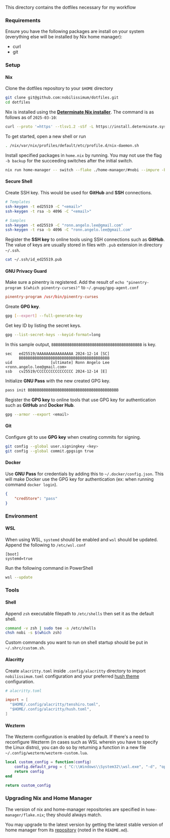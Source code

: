 This directory contains the dotfiles necessary for my workflow

### Requirements

Ensure you have the following packages are install on your system (everything else will be installed by Nix home manager):

- curl
- git

### Setup

#### Nix

Clone the dotfiles repository to your `$HOME` directory

```sh
git clone git@github.com:nobilissimum/dotfiles.git
cd dotfiles
```

Nix is installed using the **[Determinate Nix installer](https://github.com/DeterminateSystems/nix-installer?tab=readme-ov-file#install-determinate)**. The command is as follows as of `2025-03-10`:

```sh
curl --proto '=https' --tlsv1.2 -sSf -L https://install.determinate.systems/nix | sh -s -- install --determinate
```

To get started, open a new shell or run

```sh
. /nix/var/nix/profiles/default/etc/profile.d/nix-daemon.sh
```

Install specified packages in `home.nix` by running. You may not use the flag `-b backup` for the succeeding switches after the initial switch.

```sh
nix run home-manager -- switch --flake ./home-manager/#nobi --impure -b backup
```

#### Secure Shell

Create SSH key. This would be used for **GitHub** and **SSH** connections.

```sh
# Templates
ssh-keygen -t ed25519 -C "<email>"
ssh-keygen -t rsa -b 4096 -C "<email>"

# Samples
ssh-keygen -t ed25519 -C "ronn.angelo.lee@gmail.com"
ssh-keygen -t rsa -b 4096 -C "ronn.angelo.lee@gmail.com"
```

Register the **SSH key** to online tools using SSH connections such as **GitHub**. The value of keys are usually stored in files with `.pub` extension in directory `~/.ssh`.

```sh
cat ~/.ssh/id_ed25519.pub
```

#### GNU Privacy Guard


Make sure a pinentry is registered. Add the result of `echo "pinentry-program $(which pinentry-curses)"` to `~/.gnupg/gpg-agent.conf`

```conf
pinentry-program /usr/bin/pinentry-curses
```

Greate **GPG key**.

```sh
gpg [--expert] --full-generate-key
```

Get key ID by listing the secret keys.

```sh
gpg --list-secret-keys --keyid-format=long
```

In this sample output, `BBBBBBBBBBBBBBBBBBBBBBBBBBBBBBBBBBBBBBBB` is key.

```
sec   ed25519/AAAAAAAAAAAAAAAA 2024-12-14 [SC]
      BBBBBBBBBBBBBBBBBBBBBBBBBBBBBBBBBBBBBBBB
uid                 [ultimate] Ronn Angelo Lee <ronn.angelo.lee@gmail.com>
ssb   cv25519/CCCCCCCCCCCCCCCC 2024-12-14 [E]
```

Initialize **GNU Pass** with the new created GPG key.

```sh
pass init BBBBBBBBBBBBBBBBBBBBBBBBBBBBBBBBBBBBBBBB
```

Register the **GPG key** to online tools that use GPG key for authentication such as **GitHub** and **Docker Hub**.

```sh
gpg --armor --export <email>
```

#### Git

Configure git to use **GPG key** when creating commits for signing.

```sh
git config --global user.signingkey <key>
git config --global commit.gpgsign true
```

#### Docker

Use **GNU Pass** for credentials by adding this to `~/.docker/config.json`. This will make Docker use the GPG key for authentication (ex: when running command `docker login`).

```json
{
    "credStore": "pass"
}
```

### Environment

#### WSL

When using WSL, `systemd` should be enabled and `wsl` should be updated. Append the following to `/etc/wsl.conf`

```
[boot]
systemd=true
```

Run the following command in PowerShell

```sh
wsl --update
```

### Tools

#### Shell

Append `zsh` executable filepath to `/etc/shells` then set it as the default shell.

```sh
command -v zsh | sudo tee -a /etc/shells
chsh nobi -s $(which zsh)
```

Custom commands you want to run on shell startup should be put in `~/.shrc/custom.sh`.

#### Alacritty

Create `alacritty.toml` inside `.config/alacritty` directory to import `nobilissimum.toml` configuration and your preferred [hush theme](https://github.com/nobilissimum/hush-alacritty) configuration.

```toml
# alacritty.toml

import = [
  "$HOME/.config/alacritty/tenshiro.toml",
  "$HOME/.config/alacritty/hush.toml",
]
```

#### Wezterm

The Wezterm configuration is enabled by default. If there's a need to reconfigure Wezterm (in cases such as WSL wherein you have to specify the Linux distro), you can do so by returning a function in a new file `~/.config/wezterm/wezterm-custom.lua`.

```lua
local custom_config = function(config)
    config.default_prog = { "C:\\Windows\\System32\\wsl.exe", "-d", "openSUSE-Tumbleweed", "--cd", "~" }
    return config
end

return custom_config
```

### Upgrading Nix and Home Manager

The version of nix and home-manager repositories are specified in `home-manager/flake.nix`; they should always match.

You may upgrade to the latest version by getting the latest stable version of home manager from its [repository](https://github.com/nix-community/home-manager) (noted in the `README.md`).
